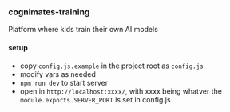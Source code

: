 ### cognimates-training
Platform where kids train their own AI models 

#### setup

- copy `config.js.example` in the project root as `config.js`
- modify vars as needed
- `npm run dev` to start server
- open in `http://localhost:xxxx/`, with xxxx being whatver the `module.exports.SERVER_PORT` is set in config.js  
